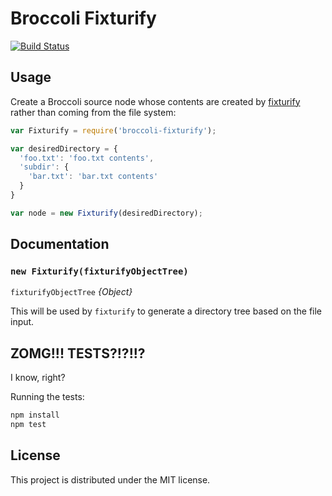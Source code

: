 # Broccoli Fixturify

[![Build Status](https://travis-ci.org/rjackson/broccoli-fixturify.svg?branch=master)](https://travis-ci.org/rjackson/broccoli-fixturify)

## Usage

Create a Broccoli source node whose contents are created by
[fixturify](https://github.com/joliss/node-fixturify) rather than coming from
the file system:

```javascript
var Fixturify = require('broccoli-fixturify');

var desiredDirectory = {
  'foo.txt': 'foo.txt contents',
  'subdir': {
    'bar.txt': 'bar.txt contents'
  }
}

var node = new Fixturify(desiredDirectory);
```

## Documentation

### `new Fixturify(fixturifyObjectTree)`

`fixturifyObjectTree` *{Object}*

This will be used by `fixturify` to generate a directory tree based on the file input.

## ZOMG!!! TESTS?!?!!?

I know, right?

Running the tests:

```javascript
npm install
npm test
```

## License

This project is distributed under the MIT license.

